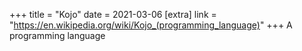 +++
title = "Kojo"
date = 2021-03-06
[extra]
link = "https://en.wikipedia.org/wiki/Kojo_(programming_language)"
+++
A programming language

